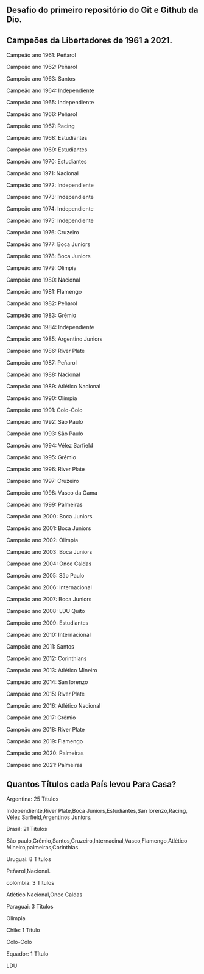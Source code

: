 ## Desafio do primeiro repositório do Git e Github da Dio.




## Campeões da Libertadores de 1961 a 2021.


Campeão ano 1961: Peñarol

Campeão ano 1962: Peñarol

Campeão ano 1963: Santos

Campeão ano 1964: Independiente

Campeão ano 1965: Independiente

Campeão ano 1966: Peñarol

Campeão ano 1967: Racing

Campeão ano 1968: Estudiantes

Campeão ano 1969: Estudiantes

Campeão ano 1970: Estudiantes

Campeão ano 1971: Nacional

Campeão ano 1972: Independiente

Campeão ano 1973: Independiente

Campeão ano 1974: Independiente

Campeão ano 1975: Independiente

Campeão ano 1976: Cruzeiro

Campeão ano 1977: Boca Juniors

Campeão ano 1978: Boca Juniors

Campeão ano 1979: Olimpia

Campeão ano 1980: Nacional

Campeão ano 1981: Flamengo

Campeão ano 1982: Peñarol

Campeão ano 1983: Grêmio

Campeão ano 1984: Independiente

Campeão ano 1985: Argentino Juniors

Campeão ano 1986: River Plate

Campeão ano 1987: Peñarol

Campeão ano 1988: Nacional

Campeão ano 1989: Atlético Nacional

Campeão ano 1990: Olimpia

Campeão ano 1991: Colo-Colo

Campeão ano 1992: São Paulo

Campeão ano 1993: São Paulo

Campeão ano 1994: Vélez Sarfield

Campeão ano 1995: Grêmio

Campeão ano 1996: River Plate

Campeão ano 1997: Cruzeiro

Campeão ano 1998: Vasco da Gama

Campeão ano 1999: Palmeiras

Campeão ano 2000: Boca Juniors

Campeão ano 2001: Boca Juniors

Campeão ano 2002: Olimpia

Campeão ano 2003: Boca Juniors

Campeao ano 2004: Once Caldas

Campeão ano 2005: São Paulo

Campeão ano 2006: Internacional

Campeão ano 2007: Boca Juniors

Campeão ano 2008: LDU Quito

Campeão ano 2009: Estudiantes

Campeão ano 2010: Internacional

Campeão ano 2011: Santos

Campeão ano 2012: Corinthians

Campeão ano 2013: Atlético Mineiro

Campeão ano 2014: San lorenzo

Campeão ano 2015: River Plate

Campeão ano 2016: Atlético Nacional

Campeão ano 2017: Grêmio

Campeão ano 2018: River Plate

Campeão ano 2019: Flamengo

Campeão ano 2020: Palmeiras

Campeão ano 2021: Palmeiras



 ## Quantos Títulos cada País levou Para Casa?
 
Argentina: 25 Títulos

Independiente,River Plate,Boca Juniors,Estudiantes,San lorenzo,Racing,
Vélez Sarfield,Argentinos Juniors.

Brasil: 21 Títulos

São paulo,Grêmio,Santos,Cruzeiro,Internacinal,Vasco,Flamengo,Atlético Mineiro,palmeiras,Corinthias.

Uruguai: 8 Títulos

Peñarol,Nacional.

colômbia: 3 Títulos

Atlético Nacional,Once Caldas

Paraguai: 3 Títulos

Olimpia

Chile: 1 Título

Colo-Colo

Equador: 1 Título

LDU